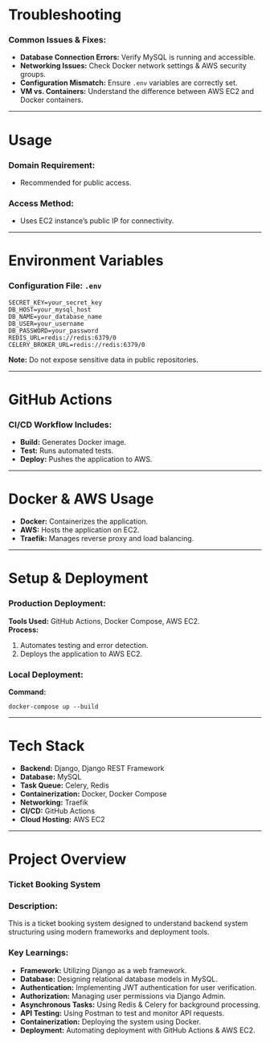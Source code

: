 # Troubleshooting

### Common Issues & Fixes:
- **Database Connection Errors:** Verify MySQL is running and accessible.
- **Networking Issues:** Check Docker network settings & AWS security groups.
- **Configuration Mismatch:** Ensure `.env` variables are correctly set.
- **VM vs. Containers:** Understand the difference between AWS EC2 and Docker containers.

---

# Usage

### Domain Requirement:
- Recommended for public access.

### Access Method:
- Uses EC2 instance’s public IP for connectivity.

---

# Environment Variables

### Configuration File: `.env`
```
SECRET_KEY=your_secret_key
DB_HOST=your_mysql_host
DB_NAME=your_database_name
DB_USER=your_username
DB_PASSWORD=your_password
REDIS_URL=redis://redis:6379/0
CELERY_BROKER_URL=redis://redis:6379/0
```
**Note:** Do not expose sensitive data in public repositories.

---

# GitHub Actions

### CI/CD Workflow Includes:
- **Build:** Generates Docker image.
- **Test:** Runs automated tests.
- **Deploy:** Pushes the application to AWS.

---

# Docker & AWS Usage

- **Docker:** Containerizes the application.
- **AWS:** Hosts the application on EC2.
- **Traefik:** Manages reverse proxy and load balancing.

---

# Setup & Deployment

### Production Deployment:
**Tools Used:** GitHub Actions, Docker Compose, AWS EC2.  
**Process:**
1. Automates testing and error detection.
2. Deploys the application to AWS EC2.

### Local Deployment:
**Command:**
```
docker-compose up --build
```

---

# Tech Stack

- **Backend:** Django, Django REST Framework
- **Database:** MySQL
- **Task Queue:** Celery, Redis
- **Containerization:** Docker, Docker Compose
- **Networking:** Traefik
- **CI/CD:** GitHub Actions
- **Cloud Hosting:** AWS EC2

---

# Project Overview

### Ticket Booking System

### Description:
This is a ticket booking system designed to understand backend system structuring using modern frameworks and deployment tools.

### Key Learnings:
- **Framework:** Utilizing Django as a web framework.
- **Database:** Designing relational database models in MySQL.
- **Authentication:** Implementing JWT authentication for user verification.
- **Authorization:** Managing user permissions via Django Admin.
- **Asynchronous Tasks:** Using Redis & Celery for background processing.
- **API Testing:** Using Postman to test and monitor API requests.
- **Containerization:** Deploying the system using Docker.
- **Deployment:** Automating deployment with GitHub Actions & AWS EC2.

